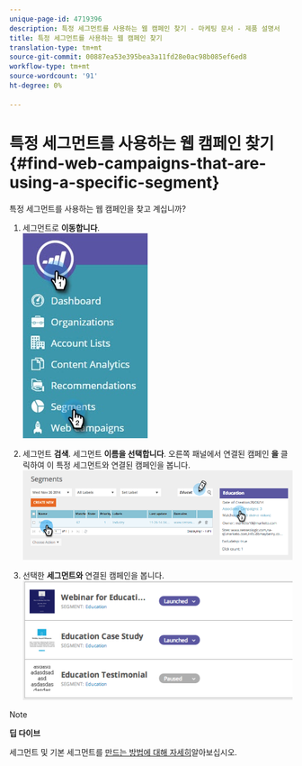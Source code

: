 ```yaml
---
unique-page-id: 4719396
description: 특정 세그먼트를 사용하는 웹 캠페인 찾기 - 마케팅 문서 - 제품 설명서
title: 특정 세그먼트를 사용하는 웹 캠페인 찾기
translation-type: tm+mt
source-git-commit: 00887ea53e395bea3a11fd28e0ac98b085ef6ed8
workflow-type: tm+mt
source-wordcount: '91'
ht-degree: 0%

---
```



# 특정 세그먼트를 사용하는 웹 캠페인 찾기 {#find-web-campaigns-that-are-using-a-specific-segment}

특정 세그먼트를 사용하는 웹 캠페인을 찾고 계십니까?

1. 세그먼트로 **이동합니다**.\
   ![](assets/new-dropdown-segments-hand-1.jpg)

1. 세그먼트 **검색**. 세그먼트 **이름을 선택합니다**. 오른쪽 패널에서 연결된 캠페인 **을** 클릭하여 이 특정 세그먼트와 연결된 캠페인을 봅니다.\
   ![](assets/image2014-11-26-14-21-59.png)

1. 선택한 **세그먼트와** 연결된 캠페인을 봅니다.\
   ![](assets/image2014-11-26-14-3a25-3a30.png)

>[!NOTE]
>
>**딥 다이브**
>
>세그먼트 [](web-segments.md) 및 기본 세그먼트를 [만드는 방법에 대해 자세히](create-a-basic-web-segment.md)알아보십시오.

